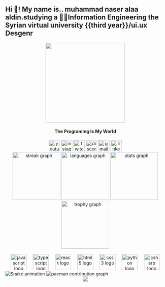 <h2 align="left">Hi 👋! My name is.. muhammad naser alaa aldin.studying a 👨‍💻Information Engineering the Syrian virtual university {{third year}}/ui.ux Desgenr</h2>



<div align="center">
  <img height="250" src="https://media3.giphy.com/media/v1.Y2lkPTc5MGI3NjExaGhtMDljNGMwdXd2Zm15Ym00Zndza29oYXp1d2Yyam1iYW1nYnRmcyZlcD12MV9pbnRlcm5hbF9naWZfYnlfaWQmY3Q9Zw/EfcdFGyeLvwWA9WPhY/giphy.gif"  />
</div>



<h4 align="center">The Programing Is My  World</h4>



<div align="center">
  <img src="https://img.shields.io/static/v1?message=Youtube&logo=youtube&label=&color=FF0000&logoColor=white&labelColor=&style=for-the-badge" height="35" alt="youtube logo"  />
  <img src="https://img.shields.io/static/v1?message=Instagram&logo=instagram&label=&color=E4405F&logoColor=white&labelColor=&style=for-the-badge" height="35" alt="instagram logo"  />
  <img src="https://img.shields.io/static/v1?message=Twitch&logo=twitch&label=&color=9146FF&logoColor=white&labelColor=&style=for-the-badge" height="35" alt="twitch logo"  />
  <img src="https://img.shields.io/static/v1?message=Discord&logo=discord&label=&color=7289DA&logoColor=white&labelColor=&style=for-the-badge" height="35" alt="discord logo"  />
  <img src="https://img.shields.io/static/v1?message=Gmail&logo=gmail&label=&color=D14836&logoColor=white&labelColor=&style=for-the-badge" height="35" alt="gmail logo"  />
  <img src="https://img.shields.io/static/v1?message=LinkedIn&logo=linkedin&label=&color=0077B5&logoColor=white&labelColor=&style=for-the-badge" height="35" alt="linkedin logo"  />
</div>



<div align="center">
  <img src="https://streak-stats.demolab.com?user=AlNaserr&locale=en&mode=daily&theme=dracula&hide_border=false&border_radius=5" height="150" alt="streak graph"  />
  <img src="https://github-readme-stats.vercel.app/api/top-langs?username=AlNaserr&locale=en&hide_title=true&layout=compact&card_width=320&langs_count=7&theme=gruvbox&hide_border=true" height="150" alt="languages graph"  />
  <img src="https://github-readme-stats.vercel.app/api?username=AlNaserr&hide_title=false&hide_rank=false&show_icons=true&include_all_commits=true&count_private=true&disable_animations=false&theme=dracula&locale=en&hide_border=false" height="150" alt="stats graph"  />
  <img src="https://github-profile-trophy.vercel.app?username=AlNaserr&" height="150" alt="trophy graph"  />
</div>


<br clear="both">

<div align="center">
  <img src="https://cdn.jsdelivr.net/gh/devicons/devicon/icons/javascript/javascript-original.svg" height="50" alt="javascript logo"  />
  <img width="12" />
  <img src="https://cdn.jsdelivr.net/gh/devicons/devicon/icons/typescript/typescript-original.svg" height="50" alt="typescript logo"  />
  <img width="12" />
  <img src="https://cdn.jsdelivr.net/gh/devicons/devicon/icons/react/react-original.svg" height="50" alt="react logo"  />
  <img width="12" />
  <img src="https://cdn.jsdelivr.net/gh/devicons/devicon/icons/html5/html5-original.svg" height="50" alt="html5 logo"  />
  <img width="12" />
  <img src="https://cdn.jsdelivr.net/gh/devicons/devicon/icons/css3/css3-original.svg" height="50" alt="css3 logo"  />
  <img width="12" />
  <img src="https://cdn.jsdelivr.net/gh/devicons/devicon/icons/python/python-original.svg" height="50" alt="python logo"  />
  <img width="12" />
  <img src="https://cdn.jsdelivr.net/gh/devicons/devicon/icons/csharp/csharp-original.svg" height="50" alt="csharp logo"  />
</div>


<img src="https://raw.githubusercontent.com/AlNaserr/AlNaserr/output/snake.svg" alt="Snake animation" />


<picture>
  <source media="(prefers-color-scheme: dark)" srcset="https://raw.githubusercontent.com/AlNaserr/AlNaserr/output/pacman-contribution-graph-dark.svg">
  <source media="(prefers-color-scheme: light)" srcset="https://raw.githubusercontent.com/AlNaserr/AlNaserr/output/pacman-contribution-graph.svg">
  <img alt="pacman contribution graph" src="https://raw.githubusercontent.com/AlNaserr/AlNaserr/output/pacman-contribution-graph.svg">
</picture>

<div align="center">
  <img src="https://profile-counter.glitch.me/AlNaserr/count.svg?"  />
</div>



